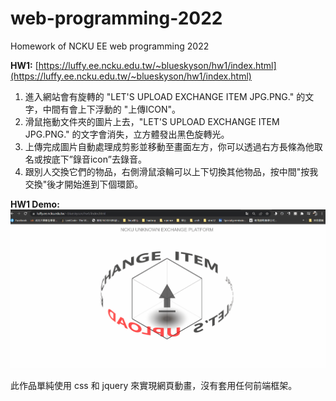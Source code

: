 # web-programming-2022
Homework of NCKU EE web programming 2022

**HW1:** [https://luffy.ee.ncku.edu.tw/~blueskyson/hw1/index.html](https://luffy.ee.ncku.edu.tw/~blueskyson/hw1/index.html)
1. 進入網站會有旋轉的 "LET'S UPLOAD EXCHANGE ITEM JPG.PNG." 的文字，中間有會上下浮動的 "上傳ICON"。
2. 滑鼠拖動文件夾的圖片上去，"LET'S UPLOAD EXCHANGE ITEM JPG.PNG." 的文字會消失，立方體發出黑色旋轉光。
3. 上傳完成圖片自動處理成剪影並移動至畫面左方，你可以透過右方長條為他取名或按底下”錄音icon”去錄音。
4. 跟別人交換它們的物品，右側滑鼠滾輪可以上下切換其他物品，按中間"按我交換"後才開始進到下個環節。

**HW1 Demo:**
![](./images/hw1_demo.gif)

此作品單純使用 css 和 jquery 來實現網頁動畫，沒有套用任何前端框架。
